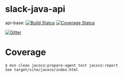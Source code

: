 # slack-java-api

api-base: [![Build Status](https://travis-ci.org/bitterfox/slack-java-api.svg?branch=api-base)](https://travis-ci.org/bitterfox/slack-java-api) [![Coverage Status](https://coveralls.io/repos/bitterfox/slack-java-api/badge.svg?branch=api-base)](https://coveralls.io/r/bitterfox/slack-java-api?branch=api-base)

[![Gitter](https://badges.gitter.im/Join%20Chat.svg)](https://gitter.im/bitterfox/slack-java-api?utm_source=badge&utm_medium=badge&utm_campaign=pr-badge&utm_content=badge)

# Coverage
```
$ mvn clean jacoco:prepare-agent test jacoco:report
See target/site/jacoco/index.html
```
